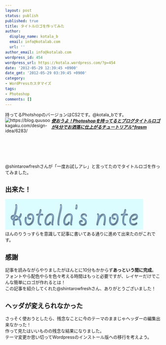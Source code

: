 ```yaml
---
layout: post
status: publish
published: true
title: タイトルロゴを作ってみた
author:
  display_name: kotala_b
  email: info@kotalab.com
  url: ''
author_email: info@kotalab.com
wordpress_id: 454
wordpress_url: https://kotala.wordpress.com/?p=454
date: '2012-05-29 12:39:45 +0900'
date_gmt: '2012-05-29 03:39:45 +0900'
category:
- WordPressカスタマイズ
tags:
- Photoshop
comments: []
---
```

<p>持ってるPhotshopのバージョンはCS2です。@kotala_bです。<br />
<a href="https://blog.quusookagaku.com/design-idea/6283/" target="_blank"><img title="Now Updating..." src="https://capture.heartrails.com/150x130/shadow?https://blog.quusookagaku.com/design-idea/6283/" alt="https://blog.quusookagaku.com/design-idea/6283/" width="150" height="130" align="left" /></a><em><strong><a href="https://blog.quusookagaku.com/design-idea/6283/" target="_blank">使おうよ！Photoshopを持ってるとブログタイトルロゴが4分でお洒落に仕上がるチュートリアル*frasm</a></strong></em><br style="clear:both;" /><br />
@shintarowfreshさんが「一度お試しアレ」と言ってたのでタイトルロゴを作ってみました。<br />
</p>
<!--more-->
<h2>出来た！</h2>
<p><a href="/wp-content/uploads/logo.jpg"><img src="/wp-content/uploads/logo.jpg" alt="" title="logo" width="448" height="99" class="alignnone size-full wp-image-1178" /></a><br />
ほんのりうっすらを意識して記事に書いてある通りに進めて出来たのがこれです。</p>
<h2>感謝</h2>
<p>記事を読みながらやりましたがほんとに10分もかからず<strong>あっという間に完成</strong>。<br />
フォントやら配色やらを色々考える時間はもっと必要ですが、レイヤーだけでこんな簡単にロゴが作れるとは！<br />
この記事を紹介してくれた@shintarowfreshさん、ありがとうございました！</p>
<h2>ヘッダが変えられなかった</h2>
<p>さっそく使おうとしたら、残念なことに今のテーマのままじゃヘッダーの編集出来なかった！<br />
作って見たはいいものの残念な結果になりました。<br />
テーマ変更か思い切ってWordpressのインストール版への移行を考えよう。</p>
